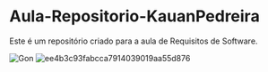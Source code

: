 # Aula-Repositorio-KauanPedreira
Este é um repositório criado para a aula de Requisitos de Software.


![Gon](https://github.com/KauanPedreira/Aula-Repositorio-KauanPedreira/assets/164585659/af74ade4-8314-4d52-83fb-865c293220bc) ![ee4b3c93fabcca7914039019aa55d876](https://github.com/KauanPedreira/Aula-Repositorio-KauanPedreira/assets/164585659/e67ffffb-c172-4727-a9b6-56c08dc951b6)
